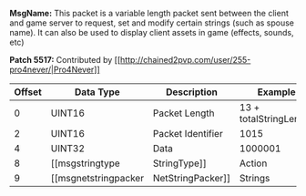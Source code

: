 **MsgName:** This packet is a variable length packet sent between the client and game server to request, set and modify certain strings (such as spouse name). It can also be used to display client assets in game (effects, sounds, etc)


**Patch 5517:** Contributed by [[http://chained2pvp.com/user/255-pro4never/|Pro4Never]]

| Offset | Data Type | Description | Example |
|---|---|---|---|
| 0 | UINT16 | Packet Length | 13 + totalStringLength |
| 2 | UINT16 | Packet Identifier | 1015|
| 4 | UINT32 | Data | 1000001 |
| 8 | [[msgstringtype|StringType]]| Action | StringType.Mate |
| 9 | [[msgnetstringpacker|NetStringPacker]]| Strings | 1 5 Booty |
